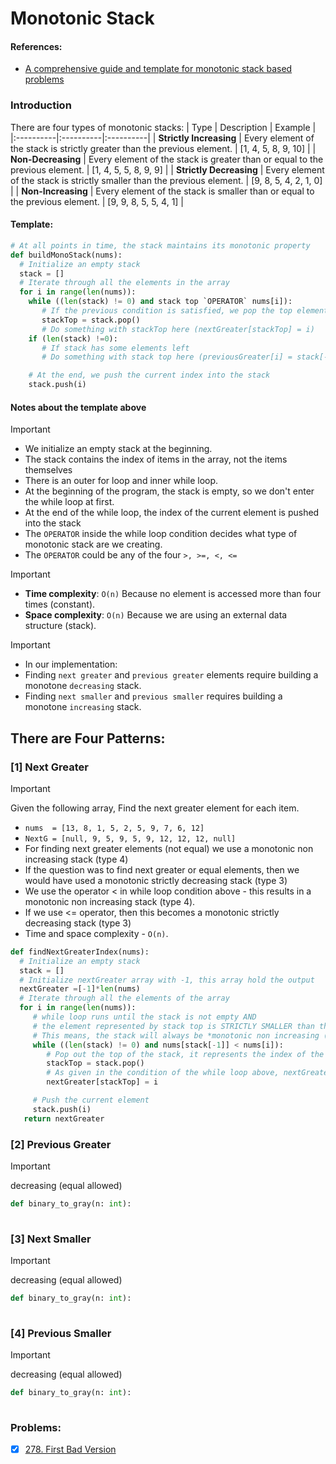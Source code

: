 # Monotonic Stack

#### References:
- [A comprehensive guide and template for monotonic stack based problems](https://leetcode.com/discuss/study-guide/2347639/A-comprehensive-guide-and-template-for-monotonic-stack-based-problems)

### Introduction
There are four types of monotonic stacks:
| Type  | Description |  Example |
|:----------|:----------|:----------|
| **Strictly Increasing**  | Every element of the stack is strictly greater than the previous element.     | [1, 4, 5, 8, 9, 10]    |
| **Non-Decreasing**       | Every element of the stack is greater than or equal to the previous element.  | [1, 4, 5, 5, 8, 9, 9]  |
| **Strictly Decreasing**  | Every element of the stack is strictly smaller than the previous element.     | [9, 8, 5, 4, 2, 1, 0]  |
| **Non-Increasing**       | Every element of the stack is smaller than or equal to the previous element.  | [9, 9, 8, 5, 5, 4, 1]  |

 #### Template:
 ```python
 # At all points in time, the stack maintains its monotonic property
 def buildMonoStack(nums):
   # Initialize an empty stack
   stack = []
   # Iterate through all the elements in the array
   for i in range(len(nums)):
     while ((len(stack) != 0) and stack top `OPERATOR` nums[i]):
        # If the previous condition is satisfied, we pop the top element
        stackTop = stack.pop()
        # Do something with stackTop here (nextGreater[stackTop] = i)
     if (len(stack) !=0):
        # If stack has some elements left
        # Do something with stack top here (previousGreater[i] = stack[-1])

     # At the end, we push the current index into the stack
     stack.push(i)    
 ```
 #### Notes about the template above
 > [!IMPORTANT]
 > - We initialize an empty stack at the beginning.
 > - The stack contains the index of items in the array, not the items themselves
 > - There is an outer for loop and inner while loop.
 > - At the beginning of the program, the stack is empty, so we don't enter the while loop at first. 
 > - At the end of the while loop, the index of the current element is pushed into the stack
 > - The `OPERATOR` inside the while loop condition decides what type of monotonic stack are we creating.
 > - The `OPERATOR` could be any of the four `>, >=, <, <=`
 
 > [!IMPORTANT]
 > - **Time complexity**:  `O(n)` Because no element is accessed more than four times (constant). 
 > - **Space complexity**: `O(n)` Because we are using an external data structure (stack).
 
 > [!IMPORTANT]
 > - In our implementation:
 >  -  Finding `next greater` and `previous greater` elements require building a monotone `decreasing` stack.
 >  -  Finding `next smaller` and `previous smaller` requires building a monotone `increasing` stack.
 
 ## There are Four Patterns:
  ### [1] Next Greater
  > [!IMPORTANT]
  > Given the following array, Find the next greater element for each item.
  > - `nums  = [13, 8, 1, 5, 2, 5, 9, 7, 6, 12]`
  > - `NextG = [null, 9, 5, 9, 5, 9, 12, 12, 12, null]`
  > - For finding next greater elements (not equal) we use a monotonic non increasing stack (type 4)
  > - If the question was to find next greater or equal elements, then we would have used a monotonic strictly decreasing stack (type 3)
  > - We use the operator < in while loop condition above - this results in a monotonic non increasing stack (type 4).
  > - If we use <= operator, then this becomes a monotonic strictly decreasing stack (type 3)
  > - Time and space complexity - `O(n)`.
   
 ```python
 def findNextGreaterIndex(nums):
   # Initialize an empty stack
   stack = []
   # Initialize nextGreater array with -1, this array hold the output
   nextGreater =[-1]*len(nums)
   # Iterate through all the elements of the array
   for i in range(len(nums)):
      # while loop runs until the stack is not empty AND
      # the element represented by stack top is STRICTLY SMALLER than the current element
      # This means, the stack will always be *monotonic non increasing (type 4)*
      while ((len(stack) != 0) and nums[stack[-1]] < nums[i]):
         # Pop out the top of the stack, it represents the index of the item
         stackTop = stack.pop()
         # As given in the condition of the while loop above, nextGreater element of stackTop is the element at index i
         nextGreater[stackTop] = i
 
      # Push the current element
      stack.push(i)
    return nextGreater
 ```



  ### [2] Previous Greater	
  > [!IMPORTANT]
  >  decreasing (equal allowed)	
    
 ```python
 def binary_to_gray(n: int):      
  
 ```

  ### [3] Next Smaller	
  > [!IMPORTANT]
  >  decreasing (equal allowed)	
    
 ```python
 def binary_to_gray(n: int):      
  
 ```

  ### [4] Previous Smaller	
  > [!IMPORTANT]
  >  decreasing (equal allowed)	
    
 ```python
 def binary_to_gray(n: int):      
  
 ```

### Problems: 
- [x] [278. First Bad Version](https://leetcode.com/problems/first-bad-version/description/) 
